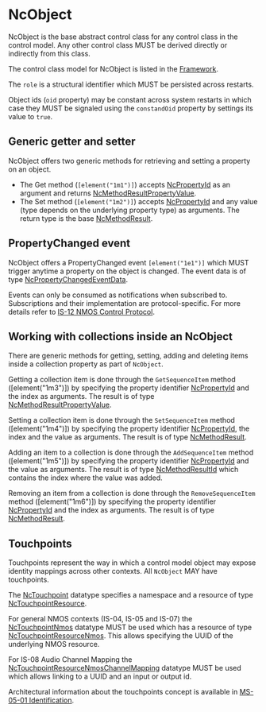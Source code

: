 # NcObject

NcObject is the base abstract control class for any control class in the control model. Any other control class MUST be derived directly or indirectly from this class.

The control class model for NcObject is listed in the [Framework](Framework.md#ncobject).

The `role` is a structural identifier which MUST be persisted across restarts.

Object ids (`oid` property) may be constant across system restarts in which case they MUST be signaled using the `constandOid` property by settings its value to `true`.

## Generic getter and setter

NcObject offers two generic methods for retrieving and setting a property on an object.

- The Get method (`[element("1m1")]`) accepts [NcPropertyId](Framework.md#ncpropertyid) as an argument and returns [NcMethodResultPropertyValue](Framework.md#ncmethodresultpropertyvalue).
- The Set method (`[element("1m2")]`) accepts [NcPropertyId](Framework.md#ncpropertyid) and any value (type depends on the underlying property type) as arguments. The return type is the base [NcMethodResult](Framework.md#ncmethodresult).

## PropertyChanged event

NcObject offers a PropertyChanged event `[element("1e1")]` which MUST trigger anytime a property on the object is changed.
The event data is of type [NcPropertyChangedEventData](Framework.md#ncpropertychangedeventdata).

Events can only be consumed as notifications when subscribed to. Subscriptions and their implementation are protocol-specific. For more details refer to [IS-12 NMOS Control Protocol](https://specs.amwa.tv/is-12/branches/v1.0-dev/docs/Protocol_messaging.html).

## Working with collections inside an NcObject

There are generic methods for getting, setting, adding and deleting items inside a collection property as part of `NcObject`.

Getting a collection item is done through the `GetSequenceItem` method (\[element("1m3")\]) by specifying the property identifier [NcPropertyId](Framework.md#ncpropertyid) and the index as arguments.
The result is of type [NcMethodResultPropertyValue](Framework.md#ncmethodresultpropertyvalue).

Setting a collection item is done through the `SetSequenceItem` method (\[element("1m4")\]) by specifying the property identifier [NcPropertyId](Framework.md#ncpropertyid), the index and the value as arguments.
The result is of type [NcMethodResult](Framework.md#ncmethodresult).

Adding an item to a collection is done through the `AddSequenceItem` method (\[element("1m5")\]) by specifying the property identifier [NcPropertyId](Framework.md#ncpropertyid) and the value as arguments.
The result is of type [NcMethodResultId](Framework.md#ncmethodresultid) which contains the index where the value was added.

Removing an item from a collection is done through the `RemoveSequenceItem` method (\[element("1m6")\]) by specifying the property identifier [NcPropertyId](Framework.md#ncpropertyid) and the index as arguments.
The result is of type [NcMethodResult](Framework.md#ncmethodresult).

## Touchpoints

Touchpoints represent the way in which a control model object may expose identity mappings across other contexts.
All `NcObject` MAY have touchpoints.

The [NcTouchpoint](Framework.md#nctouchpoint) datatype specifies a namespace and a resource of type [NcTouchpointResource](Framework.md#nctouchpointresource).

For general NMOS contexts (IS-04, IS-05 and IS-07) the [NcTouchpointNmos](Framework.md#nctouchpointnmos) datatype MUST be used which has a resource of type [NcTouchpointResourceNmos](Framework.md#nctouchpointresourcenmos). This allows specifying the UUID of the underlying NMOS resource.

For IS-08 Audio Channel Mapping the [NcTouchpointResourceNmosChannelMapping](Framework.md#nctouchpointresourcenmoschannelmapping) datatype MUST be used which allows linking to a UUID and an input or output id.

Architectural information about the touchpoints concept is available in [MS-05-01 Identification](https://specs.amwa.tv/ms-05-01/branches/v1.0-dev/docs/Identification.html#nca-nmos-identity-mapping).
